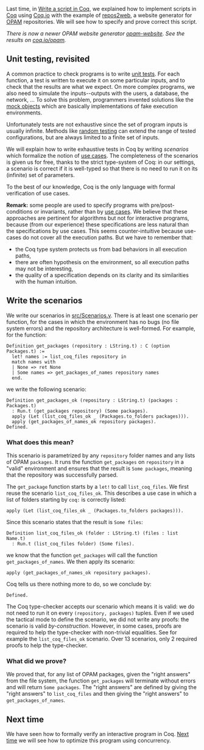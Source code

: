 Last time, in [Write a script in Coq](http://coq-blog.clarus.me/write-a-script-in-coq.html), we explained how to implement scripts in [Coq](https://coq.inria.fr/) using [Coq.io](http://coq.io/) with the example of [repos2web](https://github.com/clarus/repos2web), a website generator for [OPAM](http://opam.ocaml.org/) repositories. We will see how to specify and prove correct this script.

*There is now a newer OPAM website generator [opam-website](https://github.com/coq-io/opam-website). See the results on [coq.io/opam](http://coq.io/opam/).*

## Unit testing, revisited
A common practice to check programs is to write [unit tests](http://en.wikipedia.org/wiki/Unit_testing). For each function, a test is written to execute it on some particular inputs, and to check that the results are what we expect. On more complex programs, we also need to simulate the inputs--outputs with the users, a database, the network, ... To solve this problem, programmers invented solutions like the [mock objects](http://en.wikipedia.org/wiki/Mock_object) which are basically implementations of fake execution environments.

Unfortunately tests are not exhaustive since the set of program inputs is usually infinite. Methods like [random testing](http://en.wikipedia.org/wiki/Random_testing) can extend the range of tested configurations, but are always limited to a finite set of inputs.

We will explain how to write exhaustive tests in Coq by writing *scenarios* which formalize the notion of [use cases](http://en.wikipedia.org/wiki/Use_case). The completeness of the scenarios is given us for free, thanks to the strict type-system of Coq: in our settings, a scenario is correct if it is well-typed so that there is no need to run it on its (infinite) set of parameters.

To the best of our knowledge, Coq is the only language with formal verification of use cases.

**Remark:** some people are used to specify programs with pre/post-conditions or invariants, rather than by [use cases](http://en.wikipedia.org/wiki/Use_case). We believe that these approaches are pertinent for algorithms but not for interactive programs, because (from our experience) these specifications are less natural than the specifications by use cases. This seems counter-intuitive because use-cases do not cover all the execution paths. But we have to remember that:

* the Coq type system protects us from bad behaviors in all execution paths,
* there are often hypothesis on the environment, so all execution paths may not be interesting,
* the quality of a specification depends on its clarity and its similarities with the human intuition.

## Write the scenarios
We write our scenarios in [src/Scenarios.v](https://github.com/clarus/repos2web/blob/master/src/Scenarios.v). There is at least one scenario per function, for the cases in which the environment has no bugs (no file system errors) and the repository architecture is well-formed. For example, for the function:

    Definition get_packages (repository : LString.t) : C (option Packages.t) :=
      let! names := list_coq_files repository in
      match names with
      | None => ret None
      | Some names => get_packages_of_names repository names
      end.

we write the following scenario:

    Definition get_packages_ok (repository : LString.t) (packages : Packages.t)
      : Run.t (get_packages repository) (Some packages).
      apply (Let (list_coq_files_ok _ (Packages.to_folders packages))).
      apply (get_packages_of_names_ok repository packages).
    Defined.

### What does this mean?

This scenario is parametrized by any `repository` folder names and any lists of OPAM `packages`. It runs the function `get_packages` on `repository` in a "valid" environment and ensures that the result is `Some packages`, meaning that the repository was successfully parsed.

The `get_package` function starts by a `let!` to call `list_coq_files`. We first reuse the scenario `list_coq_files_ok`. This describes a use case in which a list of folders starting by `coq:` is correctly listed:

    apply (Let (list_coq_files_ok _ (Packages.to_folders packages))).

Since this scenario states that the result is `Some files`:

    Definition list_coq_files_ok (folder : LString.t) (files : list Name.t)
      : Run.t (list_coq_files folder) (Some files).

we know that the function `get_packages` will call the function `get_packages_of_names`. We then apply its scenario:

    apply (get_packages_of_names_ok repository packages).

Coq tells us there nothing more to do, so we conclude by:

    Defined.

The Coq type-checker accepts our scenario which means it is valid: we do not need to run it on every `(repository, packages)` tuples. Even if we used the tactical mode to define the scenario, we did not write any proofs: the scenario is valid *by-construction*. However, in some cases, proofs are required to help the type-checker with non-trivial equalities. See for example the `list_coq_files_ok` scenario. Over 13 scenarios, only 2 required proofs to help the type-checker.

### What did we prove?
We proved that, for any list of OPAM packages, given the "right answers" from the file system, the function `get_packages` will terminate without errors and will return `Some packages`. The "right answers" are defined by giving the "right answers" to `list_coq_files` and then giving the "right answers" to `get_packages_of_names`.

## Next time
We have seen how to formally verify an interactive program in Coq. [Next time](http://coq-blog.clarus.me/concurrency-with-promises-in-coq.html) we will see how to optimize this program using concurrency.
